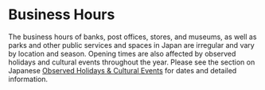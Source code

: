 # Business Hours

The business hours of banks, post offices, stores, and museums, as well as parks and other public services and spaces in Japan are irregular and vary by location and season. Opening times are also affected by observed holidays and cultural events throughout the year. Please see the section on Japanese [Observed Holidays & Cultural Events](observed-holidays-and-cultural-events.md) for dates and detailed information.
